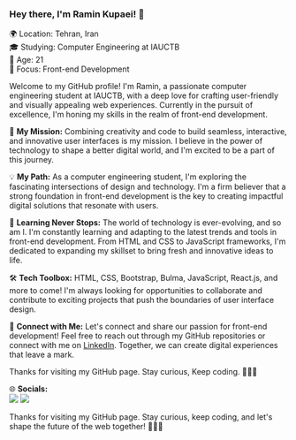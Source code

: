 ### Hey there, I'm Ramin Kupaei! 👋

🌍 Location: Tehran, Iran  
🎓 Studying: Computer Engineering at IAUCTB  
🎉 Age: 21  
🚀 Focus: Front-end Development  

Welcome to my GitHub profile! I'm Ramin, a passionate computer engineering student at IAUCTB, with a deep love for crafting user-friendly and visually appealing web experiences. Currently in the pursuit of excellence, I'm honing my skills in the realm of front-end development.

🔭 **My Mission:** Combining creativity and code to build seamless, interactive, and innovative user interfaces is my mission. I believe in the power of technology to shape a better digital world, and I'm excited to be a part of this journey.

💡 **My Path:** As a computer engineering student, I'm exploring the fascinating intersections of design and technology. I'm a firm believer that a strong foundation in front-end development is the key to creating impactful digital solutions that resonate with users.

🌱 **Learning Never Stops:** The world of technology is ever-evolving, and so am I. I'm constantly learning and adapting to the latest trends and tools in front-end development. From HTML and CSS to JavaScript frameworks, I'm dedicated to expanding my skillset to bring fresh and innovative ideas to life.

🛠️ **Tech Toolbox:** HTML, CSS, Bootstrap, Bulma, JavaScript, React.js, and more to come! I'm always looking for opportunities to collaborate and contribute to exciting projects that push the boundaries of user interface design.

🌟 **Connect with Me:** Let's connect and share our passion for front-end development! Feel free to reach out through my GitHub repositories or connect with me on [LinkedIn](https://www.linkedin.com/in/raminkupaei). Together, we can create digital experiences that leave a mark.

Thanks for visiting my GitHub page. Stay curious, Keep coding. 🚀👨‍💻

🌐 **Socials:**  
[<img src="https://img.icons8.com/color/24/000000/linkedin.png"/>](https://www.linkedin.com/in/ramin-kupaei-7201811bb)
[<img src="https://img.icons8.com/color/24/000000/telegram-app--v4.png"/>](https://t.me/ramiin_kp)



Thanks for visiting my GitHub page. Stay curious, keep coding, and let's shape the future of the web together! 🚀👨‍💻
